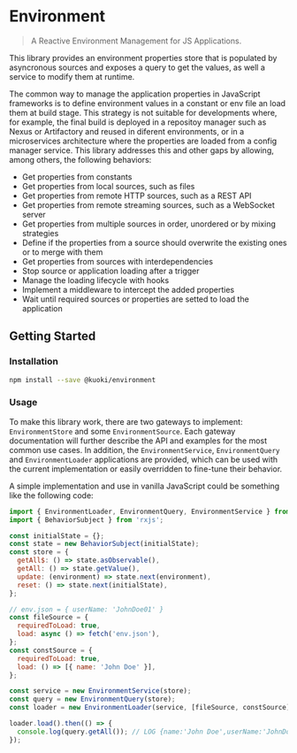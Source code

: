 # Environment

> A Reactive Environment Management for JS Applications.

This library provides an environment properties store that is populated by asyncronous sources and exposes a query to get the values, as well a service to modify them at runtime.

The common way to manage the application properties in JavaScript frameworks is to define environment values in a constant or env file an load them at build stage. This strategy is not suitable for developments where, for example, the final build is deployed in a repositoy manager such as Nexus or Artifactory and reused in diferent environments, or in a microservices architecture where the properties are loaded from a config manager service. This library addresses this and other gaps by allowing, among others, the following behaviors:

- Get properties from constants
- Get properties from local sources, such as files
- Get properties from remote HTTP sources, such as a REST API
- Get properties from remote streaming sources, such as a WebSocket server
- Get properties from multiple sources in order, unordered or by mixing strategies
- Define if the properties from a source should overwrite the existing ones or to merge with them
- Get properties from sources with interdependencies
- Stop source or application loading after a trigger
- Manage the loading lifecycle with hooks
- Implement a middleware to intercept the added properties
- Wait until required sources or properties are setted to load the application

## Getting Started

### Installation

```sh
npm install --save @kuoki/environment
```

### Usage

To make this library work, there are two gateways to implement: `EnvironmentStore` and some `EnvironmentSource`. Each gateway documentation will further describe the API and examples for the most common use cases. In addition, the `EnvironmentService`, `EnvironmentQuery` and `EnvironmentLoader` applications are provided, which can be used with the current implementation or easily overridden to fine-tune their behavior.

A simple implementation and use in vanilla JavaScript could be something like the following code:

```js
import { EnvironmentLoader, EnvironmentQuery, EnvironmentService } from '@kuoki/environment';
import { BehaviorSubject } from 'rxjs';

const initialState = {};
const state = new BehaviorSubject(initialState);
const store = {
  getAll$: () => state.asObservable(),
  getAll: () => state.getValue(),
  update: (environment) => state.next(environment),
  reset: () => state.next(initialState),
};

// env.json = { userName: 'JohnDoe01' }
const fileSource = {
  requiredToLoad: true,
  load: async () => fetch('env.json'),
};
const constSource = {
  requiredToLoad: true,
  load: () => [{ name: 'John Doe' }],
};

const service = new EnvironmentService(store);
const query = new EnvironmentQuery(store);
const loader = new EnvironmentLoader(service, [fileSource, constSource]);

loader.load().then(() => {
  console.log(query.getAll()); // LOG {name:'John Doe',userName:'JohnDoe01'}
});
```
